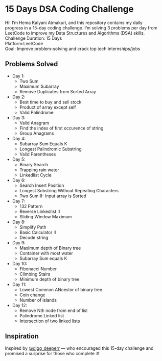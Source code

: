 # 15 Days DSA Coding Challenge 

Hi! I’m Hema Kalyani Atmakuri, and this repository contains my daily progress in a 15-day coding challenge. I’m solving 3 problems per day from LeetCode to improve my Data Structures and Algorithms (DSA) skills.
Challenge Duration: 15 Days  
Platform:LeetCode  
Goal: Improve problem-solving and crack top tech internships/jobs

##  Problems Solved
- Day 1:
  - Two Sum
  - Maximum Subarray
  - Remove Duplicates from Sorted Array
- Day 2:
  - Best time to buy and sell stock
  - Product of array except self
  - Valid Palindrome
- Day 3:
  - Valid Anagram
  - Find the index of first occurence of string
  - Group Anagrams
- Day 4:
  - Subarray Sum Equals K
  - Longest Palindromic Substring
  - Valid Parentheses
- Day 5:
  - Binary Search
  - Trapping rain water
  - Linkedlist Cycle
- Day 6:
  - Search Insert Position
  - Longest Substring Without Repeating Characters
  - Two Sum II- Input array is Sorted
- Day 7:
  - 132 Pattern
  - Reverse Linkedlist II
  - Sliding Window Maximum
- Day 8:
  - Simplify Path
  - Basic Calculator II
  - Decode string
- Day 9:
  - Maximum depth of Binary tree
  - Container with most water
  - Subarray Sum equals K
- Day 10:
  - Fibonacci Number
  - Climbing Stairs
  - Minimum depth of binary tree
- Day 11:
  - Lowest Common ANcestor of binary tree
  - Coin change
  - Number of islands
- Day 12:
  - Remove Nth node from end of list
  - Palindrome Linked list
  - Intersection of two linked lists
##  Inspiration
Inspired by [@digg_deeperr](https://github.com/Tejoooo) — who encouraged this 15-day challenge and promised a surprise for those who complete it!



